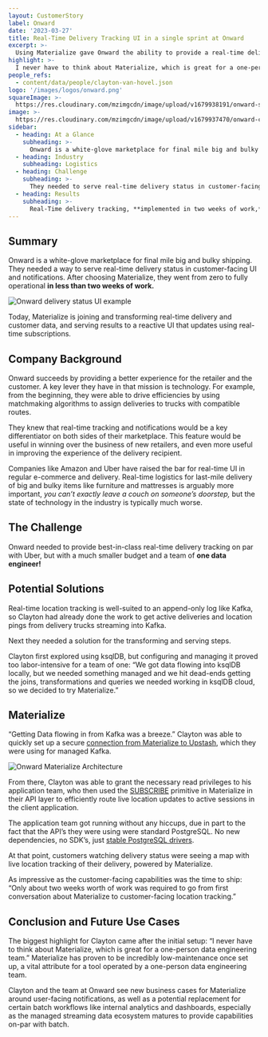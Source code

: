 ```yaml
---
layout: CustomerStory
label: Onward
date: '2023-03-27'
title: Real-Time Delivery Tracking UI in a single sprint at Onward
excerpt: >-
  Using Materialize gave Onward the ability to provide a real-time delivery tracking UI in two weeks of work with minimal ongoing maintenance.
highlight: >-
  I never have to think about Materialize, which is great for a one-person data engineering team.
people_refs:
  - content/data/people/clayton-van-hovel.json
logo: '/images/logos/onward.png'
squareImage: >-
  https://res.cloudinary.com/mzimgcdn/image/upload/v1679938191/onward-square.webp
image: >-
  https://res.cloudinary.com/mzimgcdn/image/upload/v1679937470/onward-customer-story-header.webp
sidebar:
  - heading: At a Glance
    subheading: >-
      Onward is a white-glove marketplace for final mile big and bulky shipping.
  - heading: Industry
    subheading: Logistics
  - heading: Challenge
    subheading: >-
      They needed to serve real-time delivery status in customer-facing UI and notifications with a lean team of one data-engineer.
  - heading: Results
    subheading: >-
      Real-Time delivery tracking, **implemented in two weeks of work,** is a key selling point for new retail partners and an important user experience benefit for delivery customers.
---
```


## Summary

Onward is a white-glove marketplace for final mile big and bulky shipping. They needed a way to serve real-time delivery status in customer-facing UI and notifications. After choosing Materialize, they went from zero to fully operational **in less than two weeks of work.**

![Onward delivery status UI example](https://res.cloudinary.com/mzimgcdn/image/upload/v1679933741/onward-delivery-ui-example.png)

Today, Materialize is joining and transforming real-time delivery and customer data, and serving results to a reactive UI that updates using real-time subscriptions.

## Company Background

Onward succeeds by providing a better experience for the retailer and the customer. A key lever they have in that mission is technology. For example, from the beginning, they were able to drive efficiencies by using matchmaking algorithms to assign deliveries to trucks with compatible routes.

They knew that real-time tracking and notifications would be a key differentiator on both sides of their marketplace. This feature would be useful in winning over the business of new retailers, and even more useful in improving the experience of the delivery recipient.

Companies like Amazon and Uber have raised the bar for real-time UI in regular e-commerce and delivery. Real-time logistics for last-mile delivery of big and bulky items like furniture and mattresses is arguably more important, _you can’t exactly leave a couch on someone’s doorstep,_ but the state of technology in the industry is typically much worse.

## The Challenge

Onward needed to provide best-in-class real-time delivery tracking on par with Uber, but with a much smaller budget and a team of **one data engineer!**

## Potential Solutions

Real-time location tracking is well-suited to an append-only log like Kafka, so Clayton had already done the work to get active deliveries and location pings from delivery trucks streaming into Kafka.

Next they needed a solution for the transforming and serving steps.

Clayton first explored using ksqlDB, but configuring and managing it proved too labor-intensive for a team of one: “We got data flowing into ksqlDB locally, but we needed something managed and we hit dead-ends getting the joins, transformations and queries we needed working in ksqlDB cloud, so we decided to try Materialize.”

## Materialize

“Getting Data flowing in from Kafka was a breeze.” Clayton was able to quickly set up a secure [connection from Materialize to Upstash](https://materialize.com/docs/integrations/upstash-kafka/), which they were using for managed Kafka.

![Onward Materialize Architecture](https://res.cloudinary.com/mzimgcdn/image/upload/v1679933741/onward-delivery-materialize-architecture.png)

From there, Clayton was able to grant the necessary read privileges to his application team, who then used the [SUBSCRIBE](https://materialize.com/docs/sql/subscribe/) primitive in Materialize in their API layer to efficiently route live location updates to active sessions in the client application.

The application team got running without any hiccups, due in part to the fact that the API’s they were using were standard PostgreSQL. No new dependencies, no SDK’s, just [stable PostgreSQL drivers](https://materialize.com/docs/integrations/#client-libraries-and-orms).

<CTABlock />

At that point, customers watching delivery status were seeing a map with live location tracking of their delivery, powered by Materialize.

As impressive as the customer-facing capabilities was the time to ship: “Only about two weeks worth of work was required to go from first conversation about Materialize to customer-facing location tracking.”

## Conclusion and Future Use Cases

<QuoteBlock text="I never have to think about Materialize, which is great for a one-person data engineering team." attribution="Clayton Van Hovel" />

The biggest highlight for Clayton came after the initial setup: “I never have to think about Materialize, which is great for a one-person data engineering team.” Materialize has proven to be incredibly low-maintenance once set up, a vital attribute for a tool operated by a one-person data engineering team.

Clayton and the team at Onward see new business cases for Materialize around user-facing notifications, as well as a potential replacement for certain batch workflows like internal analytics and dashboards, especially as the managed streaming data ecosystem matures to provide capabilities on-par with batch.
